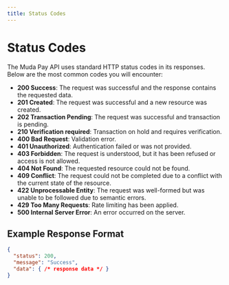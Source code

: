 ```yaml
---
title: Status Codes
---
```


# Status Codes

The Muda Pay API uses standard HTTP status codes in its responses. Below are the most common codes you will encounter:

- **200 Success**: The request was successful and the response contains the requested data.
- **201 Created**: The request was successful and a new resource was created.
- **202 Transaction Pending**: The request was successful and transaction is pending.
- **210 Verification required**: Transaction on hold and requires verification.
- **400 Bad Request**: Validation error.
- **401 Unauthorized**: Authentication failed or was not provided.
- **403 Forbidden**: The request is understood, but it has been refused or access is not allowed.
- **404 Not Found**: The requested resource could not be found.
- **409 Conflict**: The request could not be completed due to a conflict with the current state of the resource.
- **422 Unprocessable Entity**: The request was well-formed but was unable to be followed due to semantic errors.
- **429 Too Many Requests**: Rate limiting has been applied.
- **500 Internal Server Error**: An error occurred on the server.

## Example Response Format
```json
{
  "status": 200,
  "message": "Success",
  "data": { /* response data */ }
}
``` 